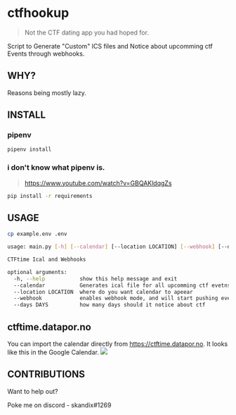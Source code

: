 # ctfhookup
> Not the CTF dating app you had hoped for.

Script to Generate "Custom" ICS files and Notice about upcomming ctf Events through webhooks.

## WHY?
Reasons being mostly lazy.

## INSTALL
### pipenv
```bash
pipenv install
```

### i don't know what pipenv is.
> https://www.youtube.com/watch?v=GBQAKldqgZs

```bash
pip install -r requirements
```

## USAGE
```bash
cp example.env .env
```

```bash
usage: main.py [-h] [--calendar] [--location LOCATION] [--webhook] [--days DAYS]

CTFtime Ical and Webhooks

optional arguments:
  -h, --help           show this help message and exit
  --calendar           Generates ical file for all upcomming ctf evetns
  --location LOCATION  where do you want calendar to apeear
  --webhook            enables webhook mode, and will start pushing events that are upcomming.
  --days DAYS          how many days should it notice about ctf
```

## ctftime.datapor.no
You can import the calendar directly from https://ctftime.datapor.no.
It looks like this in the Google Calendar.
![](https://i.imgur.com/nlGuMW4.jpg)

## CONTRIBUTIONS
Want to help out?

Poke me on discord - skandix#1269

